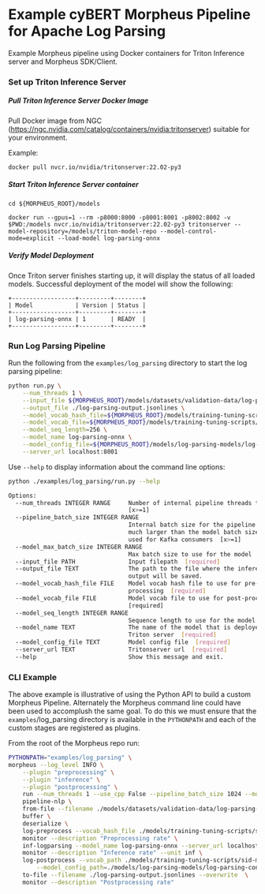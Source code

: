<!--
# Copyright (c) 2021-2022, NVIDIA CORPORATION.
#
# Licensed under the Apache License, Version 2.0 (the "License");
# you may not use this file except in compliance with the License.
# You may obtain a copy of the License at
#
#     http://www.apache.org/licenses/LICENSE-2.0
#
# Unless required by applicable law or agreed to in writing, software
# distributed under the License is distributed on an "AS IS" BASIS,
# WITHOUT WARRANTIES OR CONDITIONS OF ANY KIND, either express or implied.
# See the License for the specific language governing permissions and
# limitations under the License.
-->

# Example cyBERT Morpheus Pipeline for Apache Log Parsing

Example Morpheus pipeline using Docker containers for Triton Inference server and Morpheus SDK/Client.

### Set up Triton Inference Server

##### Pull Triton Inference Server Docker Image
Pull Docker image from NGC (https://ngc.nvidia.com/catalog/containers/nvidia:tritonserver) suitable for your environment.

Example:

```
docker pull nvcr.io/nvidia/tritonserver:22.02-py3
```

##### Start Triton Inference Server container
```
cd ${MORPHEUS_ROOT}/models

docker run --gpus=1 --rm -p8000:8000 -p8001:8001 -p8002:8002 -v $PWD:/models nvcr.io/nvidia/tritonserver:22.02-py3 tritonserver --model-repository=/models/triton-model-repo --model-control-mode=explicit --load-model log-parsing-onnx
```

##### Verify Model Deployment
Once Triton server finishes starting up, it will display the status of all loaded models. Successful deployment of the model will show the following:

```
+------------------+---------+--------+
| Model            | Version | Status |
+------------------+---------+--------+
| log-parsing-onnx | 1       | READY  |
+------------------+---------+--------+
```

### Run Log Parsing Pipeline

Run the following from the `examples/log_parsing` directory to start the log parsing pipeline:

```bash
python run.py \
    --num_threads 1 \
    --input_file ${MORPHEUS_ROOT}/models/datasets/validation-data/log-parsing-validation-data-input.csv \
    --output_file ./log-parsing-output.jsonlines \
    --model_vocab_hash_file=${MORPHEUS_ROOT}/models/training-tuning-scripts/sid-models/resources/bert-base-cased-hash.txt \
    --model_vocab_file=${MORPHEUS_ROOT}/models/training-tuning-scripts/sid-models/resources/bert-base-cased-vocab.txt \
    --model_seq_length=256 \
    --model_name log-parsing-onnx \
    --model_config_file=${MORPHEUS_ROOT}/models/log-parsing-models/log-parsing-config-20220418.json \
    --server_url localhost:8001
```

Use `--help` to display information about the command line options:

```bash
python ./examples/log_parsing/run.py --help

Options:
  --num_threads INTEGER RANGE     Number of internal pipeline threads to use
                                  [x>=1]
  --pipeline_batch_size INTEGER RANGE
                                  Internal batch size for the pipeline. Can be
                                  much larger than the model batch size. Also
                                  used for Kafka consumers  [x>=1]
  --model_max_batch_size INTEGER RANGE
                                  Max batch size to use for the model  [x>=1]
  --input_file PATH               Input filepath  [required]
  --output_file TEXT              The path to the file where the inference
                                  output will be saved.
  --model_vocab_hash_file FILE    Model vocab hash file to use for pre-
                                  processing  [required]
  --model_vocab_file FILE         Model vocab file to use for post-processing
                                  [required]
  --model_seq_length INTEGER RANGE
                                  Sequence length to use for the model  [x>=1]
  --model_name TEXT               The name of the model that is deployed on
                                  Triton server  [required]
  --model_config_file TEXT        Model config file  [required]
  --server_url TEXT               Tritonserver url  [required]
  --help                          Show this message and exit.
```

### CLI Example
The above example is illustrative of using the Python API to build a custom Morpheus Pipeline. Alternately the Morpheus command line could have been used to accomplush the same goal. To do this we must ensure that the `examples`/log_parsing directory is available in the `PYTHONPATH` and each of the custom stages are registered as plugins.

From the root of the Morpheus repo run:
```bash
PYTHONPATH="examples/log_parsing" \
morpheus --log_level INFO \
	--plugin "preprocessing" \
	--plugin "inference" \
	--plugin "postprocessing" \
	run --num_threads 1 --use_cpp False --pipeline_batch_size 1024 --model_max_batch_size 32  \
	pipeline-nlp \
	from-file --filename ./models/datasets/validation-data/log-parsing-validation-data-input.csv  \
	buffer \
	deserialize \
	log-preprocess --vocab_hash_file ./models/training-tuning-scripts/sid-models/resources/bert-base-cased-hash.txt --stride 64 \
	monitor --description "Preprocessing rate" \
	inf-logparsing --model_name log-parsing-onnx --server_url localhost:8001 --force_convert_inputs=True \
	monitor --description "Inference rate" --unit inf \
	log-postprocess --vocab_path ./models/training-tuning-scripts/sid-models/resources/bert-base-cased-vocab.txt \
		--model_config_path=./models/log-parsing-models/log-parsing-config-20220418.json \
	to-file --filename ./log-parsing-output.jsonlines --overwrite  \
	monitor --description "Postprocessing rate"
```
